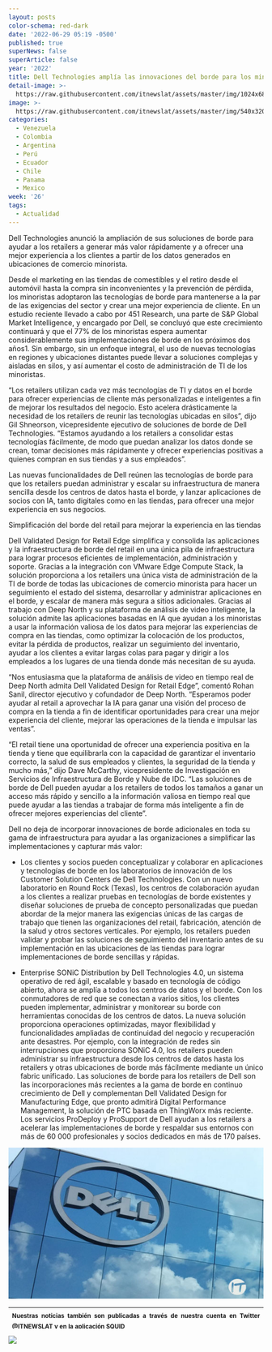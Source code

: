 ```yaml
---
layout: posts
color-schema: red-dark
date: '2022-06-29 05:19 -0500'
published: true
superNews: false
superArticle: false
year: '2022'
title: Dell Technologies amplía las innovaciones del borde para los minoristas
detail-image: >-
  https://raw.githubusercontent.com/itnewslat/assets/master/img/1024x680/DELLg.jpg
image: >-
  https://raw.githubusercontent.com/itnewslat/assets/master/img/540x320/DELLp.jpg
categories:
  - Venezuela
  - Colombia
  - Argentina
  - Perú
  - Ecuador
  - Chile
  - Panama
  - Mexico
week: '26'
tags:
  - Actualidad
---
```

Dell Technologies anunció la ampliación de sus soluciones de borde para ayudar a los retailers a generar más valor rápidamente y a ofrecer una mejor experiencia a los clientes a partir de los datos generados en ubicaciones de comercio minorista. 

Desde el marketing en las tiendas de comestibles y el retiro desde el automóvil hasta la compra sin inconvenientes y la prevención de pérdida, los minoristas adoptaron las tecnologías de borde para mantenerse a la par de las exigencias del sector y crear una mejor experiencia de cliente. En un estudio reciente llevado a cabo por 451 Research, una parte de S&P Global Market Intelligence, y encargado por Dell, se concluyó que este crecimiento continuará y que el 77% de los minoristas espera aumentar considerablemente sus implementaciones de borde en los próximos dos años1. Sin embargo, sin un enfoque integral, el uso de nuevas tecnologías en regiones y ubicaciones distantes puede llevar a soluciones complejas y aisladas en silos, y así aumentar el costo de administración de TI de los minoristas.

“Los retailers utilizan cada vez más tecnologías de TI y datos en el borde para ofrecer experiencias de cliente más personalizadas e inteligentes a fin de mejorar los resultados del negocio. Esto acelera drásticamente la necesidad de los retailers de reunir las tecnologías ubicadas en silos”, dijo Gil Shneorson, vicepresidente ejecutivo de soluciones de borde de Dell Technologies. “Estamos ayudando a los retailers a consolidar estas tecnologías fácilmente, de modo que puedan analizar los datos donde se crean, tomar decisiones más rápidamente y ofrecer experiencias positivas a quienes compran en sus tiendas y a sus empleados”.

Las nuevas funcionalidades de Dell reúnen las tecnologías de borde para que los retailers puedan administrar y escalar su infraestructura de manera sencilla desde los centros de datos hasta el borde, y lanzar aplicaciones de socios con IA, tanto digitales como en las tiendas, para ofrecer una mejor experiencia en sus negocios.

Simplificación del borde del retail para mejorar la experiencia en las tiendas 

Dell Validated Design for Retail Edge simplifica y consolida las aplicaciones y la infraestructura de borde del retail en una única pila de infraestructura para lograr procesos eficientes de implementación, administración y soporte. Gracias a la integración con VMware Edge Compute Stack, la solución proporciona a los retailers una única vista de administración de la TI de borde de todas las ubicaciones de comercio minorista para hacer un seguimiento el estado del sistema, desarrollar y administrar aplicaciones en el borde, y escalar de manera más segura a sitios adicionales. Gracias al trabajo con Deep North y su plataforma de análisis de video inteligente, la solución admite las aplicaciones basadas en IA que ayudan a los minoristas a usar la información valiosa de los datos para mejorar las experiencias de compra en las tiendas, como optimizar la colocación de los productos, evitar la pérdida de productos, realizar un seguimiento del inventario, ayudar a los clientes a evitar largas colas para pagar y dirigir a los empleados a los lugares de una tienda donde más necesitan de su ayuda. 

“Nos entusiasma que la plataforma de análisis de video en tiempo real de Deep North admita Dell Validated Design for Retail Edge”, comentó Rohan Sanil, director ejecutivo y cofundador de Deep North. “Esperamos poder ayudar al retail a aprovechar la IA para ganar una visión del proceso de compra en la tienda a fin de identificar oportunidades para crear una mejor experiencia del cliente, mejorar las operaciones de la tienda e impulsar las ventas”.

“El retail tiene una oportunidad de ofrecer una experiencia positiva en la tienda y tiene que equilibrarla con la capacidad de garantizar el inventario correcto, la salud de sus empleados y clientes, la seguridad de la tienda y mucho más,” dijo Dave McCarthy, vicepresidente de Investigación en Servicios de Infraestructura de Borde y Nube de IDC. “Las soluciones de borde de Dell pueden ayudar a los retailers de todos los tamaños a ganar un acceso más rápido y sencillo a la información valiosa en tiempo real que puede ayudar a las tiendas a trabajar de forma más inteligente a fin de ofrecer mejores experiencias del cliente”. 

Dell no deja de incorporar innovaciones de borde adicionales en toda su gama de infraestructura para ayudar a las organizaciones a simplificar las implementaciones y capturar más valor:

- Los clientes y socios pueden conceptualizar y colaborar en aplicaciones y tecnologías de borde en los laboratorios de innovación de los Customer Solution Centers de Dell Technologies. Con un nuevo laboratorio en Round Rock (Texas), los centros de colaboración ayudan a los clientes a realizar pruebas en tecnologías de borde existentes y diseñar soluciones de prueba de concepto personalizadas que puedan abordar de la mejor manera las exigencias únicas de las cargas de trabajo que tienen las organizaciones del retail, fabricación, atención de la salud y otros sectores verticales. Por ejemplo, los retailers pueden validar y probar las soluciones de seguimiento del inventario antes de su implementación en las ubicaciones de las tiendas para lograr implementaciones de borde sencillas y rápidas. 

- Enterprise SONiC Distribution by Dell Technologies 4.0, un sistema operativo de red ágil, escalable y basado en tecnología de código abierto, ahora se amplía a todos los centros de datos y el borde. Con los conmutadores de red que se conectan a varios sitios, los clientes pueden implementar, administrar y monitorear su borde con herramientas conocidas de los centros de datos. La nueva solución proporciona operaciones optimizadas, mayor flexibilidad y funcionalidades ampliadas de continuidad del negocio y recuperación ante desastres. Por ejemplo, con la integración de redes sin interrupciones que proporciona SONiC 4.0, los retailers pueden administrar su infraestructura desde los centros de datos hasta los retailers y otras ubicaciones de borde más fácilmente mediante un único fabric unificado.
 Las soluciones de borde para los retailers de Dell son las incorporaciones más recientes a la gama de borde en continuo crecimiento de Dell y complementan Dell Validated Design for Manufacturing Edge, que pronto admitirá Digital Performance Management, la solución de PTC basada en ThingWorx más reciente. Los servicios ProDeploy y ProSupport de Dell ayudan a los retailers a acelerar las implementaciones de borde y respaldar sus entornos con más de 60 000 profesionales y socios dedicados en más de 170 países.

![](https://raw.githubusercontent.com/itnewslat/assets/master/img/540x320/DELLp.jpg)

<table style="height: 42px;" width="569">
<tbody>
<tr>
<td style="text-align: justify;"><sub><strong>Nuestras noticias también son publicadas a través de nuestra cuenta en Twitter <a href="https://twitter.com/itnewslat?lang=es">@ITNEWSLAT</a> y en la aplicación <a href="https://squidapp.co/en/">SQUID</a></strong></sub></td>
</tr>
</tbody>
</table>

<img src="https://tracker.metricool.com/c3po.jpg?hash=56f88a41e39ab42c063cc51676587a04"/>